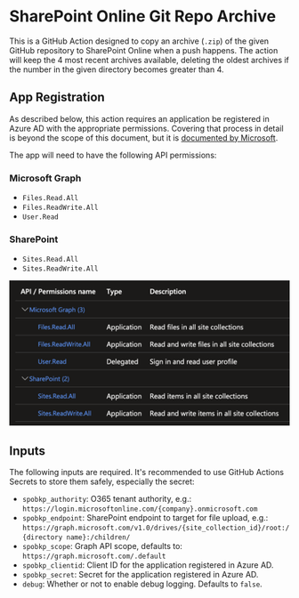 # SharePoint Online Git Repo Archive

This is a GitHub Action designed to copy an archive (`.zip`) of the given GitHub repository to SharePoint Online when a push happens. The action will keep the 4 most recent archives available, deleting the oldest archives if the number in the given directory becomes greater than 4.

## App Registration

As described below, this action requires an application be registered in Azure AD with the appropriate permissions. Covering that process in detail is beyond the scope of this document, but it is [documented by Microsoft](https://learn.microsoft.com/en-us/azure/active-directory/develop/quickstart-register-app).

The app will need to have the following API permissions:

### Microsoft Graph

- `Files.Read.All`
- `Files.ReadWrite.All`
- `User.Read`

### SharePoint

- `Sites.Read.All`
- `Sites.ReadWrite.All`

![Azure AD application permissions](images/aad_app_permission.png)

## Inputs

The following inputs are required. It's recommended to use GitHub Actions Secrets to store them safely, especially the secret:

- `spobkp_authority`: O365 tenant authority, e.g.: `https://login.microsoftonline.com/{company}.onmicrosoft.com`
- `spobkp_endpoint`: SharePoint endpoint to target for file upload, e.g.: `https://graph.microsoft.com/v1.0/drives/{site_collection_id}/root:/{directory name}:/children/`
- `spobkp_scope`: Graph API scope, defaults to: `https://graph.microsoft.com/.default`
- `spobkp_clientid`: Client ID for the application registered in Azure AD.
- `spobkp_secret`: Secret for the application registered in Azure AD.
- `debug`: Whether or not to enable debug logging. Defaults to `false`.


